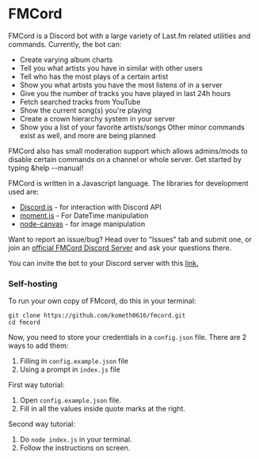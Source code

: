 # FMCord

FMCord is a Discord bot with a large variety of Last.fm related utilities and commands. Currently, the bot can:

- Create varying album charts
- Tell you what artists you have in similar with other users
- Tell who has the most plays of a certain artist
- Show you what artists you have the most listens of in a server
- Give you the number of tracks you have played in last 24h hours
- Fetch searched tracks from YouTube
- Show the current song(s) you're playing
- Create a crown hierarchy system in your server
- Show you a list of your favorite artists/songs
Other minor commands exist as well, and more are being planned

FMCord also has small moderation support which allows admins/mods to disable certain commands on a channel or whole server. Get started by typing &help --manual!

FMCord is written in a Javascript language. The libraries for development used are:
- [Discord.js](https://discord.js.org/) - for interaction with Discord API
- [moment.js](https://momentjs.com) - For DateTime manipulation
- [node-canvas](https://www.npmjs.com/package/canvas) - for image manipulation

Want to report an issue/bug? Head over to "Issues" tab and submit one, or join an [official FMCord Discord Server](https://discord.gg/BrJ6zEk) and ask your questions there.

You can invite the bot to your Discord server with this [link.](https://discordbots.org/bot/521041865999515650)

### Self-hosting

To run your own copy of FMcord, do this in your terminal:
```
git clone https://github.com/kometh0616/fmcord.git
cd fmcord
```
Now, you need to store your credentials in a `config.json` file. There are 2 ways to add them:
1. Filling in `config.example.json` file
2. Using a prompt in `index.js` file

First way tutorial:
1. Open `config.example.json` file.
2. Fill in all the values inside quote marks at the right.

Second way tutorial:
1. Do `node index.js` in your terminal.
2. Follow the instructions on screen.
